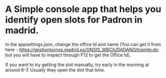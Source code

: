 # A Simple console app that helps you identify open slots for Padron in madrid.
In the appsettings.json, change the office Id and name (You can get it from here - https://gestionturnos.madrid.es/GNSIS_WBCIUDADANO/tramite.do but you will have to inspect through F12 to get the Office Id).

If you want to try getting the slot manually, try early in the morning at around 6-7. Usually they open the slot that time.
